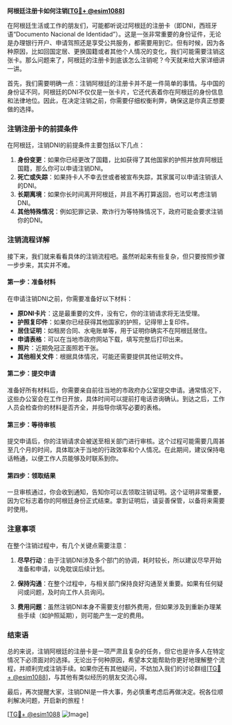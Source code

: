 **阿根廷注册卡如何注销[[TG💪+ @esim1088](https://t.me/s/esim1088)]**

在阿根廷生活或工作的朋友们，可能都听说过阿根廷的注册卡（即DNI，西班牙语“Documento Nacional de Identidad”）。这是一张非常重要的身份证件，无论是办理银行开户、申请驾照还是享受公共服务，都需要用到它。但有时候，因为各种原因，比如回国定居、更换国籍或者其他个人情况的变化，我们可能需要注销这张卡。那么问题来了，阿根廷的注册卡到底该怎么注销呢？今天就来给大家详细讲一讲。

首先，我们需要明确一点：注销阿根廷的注册卡并不是一件简单的事情。与中国的身份证不同，阿根廷的DNI不仅仅是一张卡片，它还代表着你在阿根廷的身份信息和法律地位。因此，在决定注销之前，你需要仔细权衡利弊，确保这是你真正想要做的选择。

### 注销注册卡的前提条件

在阿根廷，注销DNI的前提条件主要包括以下几点：

1. **身份变更**：如果你已经更改了国籍，比如获得了其他国家的护照并放弃阿根廷国籍，那么你可以申请注销DNI。
2. **死亡或失踪**：如果持卡人不幸去世或者被宣布失踪，其家属可以申请注销该人的DNI。
3. **长期离境**：如果你长时间离开阿根廷，并且不再打算返回，也可以考虑注销DNI。
4. **其他特殊情况**：例如犯罪记录、欺诈行为等特殊情况下，政府可能会要求注销你的DNI。

### 注销流程详解

接下来，我们就来看看具体的注销流程吧。虽然听起来有些复杂，但只要按照步骤一步步来，其实并不难。

#### 第一步：准备材料

在申请注销DNI之前，你需要准备好以下材料：

- **原DNI卡片**：这是最重要的文件，没有它，你的注销请求将无法受理。
- **护照复印件**：如果你已经获得其他国家的护照，记得带上复印件。
- **居住证明**：如租房合同、水电账单等，用于证明你确实不在阿根廷居住。
- **申请表格**：可以在当地市政府网站下载，填写完整后打印出来。
- **照片**：近期免冠正面照若干张。
- **其他相关文件**：根据具体情况，可能还需要提供其他证明文件。

#### 第二步：提交申请

准备好所有材料后，你需要亲自前往当地的市政府办公室提交申请。通常情况下，这些办公室会在工作日开放，具体时间可以提前打电话咨询确认。到达之后，工作人员会检查你的材料是否齐全，并指导你填写必要的表格。

#### 第三步：等待审核

提交申请后，你的注销请求会被送至相关部门进行审核。这个过程可能需要几周甚至几个月的时间，具体取决于当地的行政效率和个人情况。在此期间，建议保持电话畅通，以便工作人员能够及时联系到你。

#### 第四步：领取结果

一旦审核通过，你会收到通知，告知你可以去领取注销证明。这个证明非常重要，因为它标志着你的阿根廷身份正式结束。拿到证明后，请妥善保管，以备将来需要时使用。

### 注意事项

在整个注销过程中，有几个关键点需要注意：

1. **尽早行动**：由于注销DNI涉及多个部门的协调，耗时较长，所以建议尽早开始准备和申请，以免耽误后续计划。
   
2. **保持沟通**：在整个过程中，与相关部门保持良好沟通至关重要。如果有任何疑问或问题，及时向工作人员询问。

3. **费用问题**：虽然注销DNI本身不需要支付额外费用，但如果涉及到重新办理某些手续（如护照延期），则可能产生一定的费用。

### 结束语

总的来说，注销阿根廷的注册卡是一项严肃且复杂的任务，但它也是许多人在特定情况下必须面对的选择。无论出于何种原因，希望本文能帮助你更好地理解整个流程，并顺利完成注销手续。如果你还有其他疑问，不妨加入我们的讨论群组[[TG💪+ @esim1088](https://t.me/s/esim1088)]，与其他有类似经历的朋友交流心得。

最后，再次提醒大家，注销DNI是一件大事，务必慎重考虑后再做决定。祝各位顺利解决问题，开启新的旅程！

[[TG💪+ @esim1088](https://t.me/s/esim1088) ![Image](https://i.postimg.cc/4NQfJmqS/Snipaste-2025-05-13-00-14-12.png)]